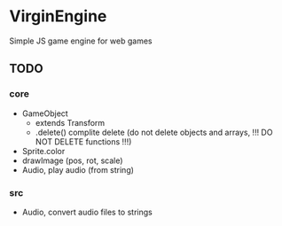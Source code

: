 # VirginEngine

Simple JS game engine for web games

## TODO

### core

- GameObject
  - extends Transform
  - .delete() complite delete (do not delete objects and arrays, !!! DO NOT DELETE functions !!!)
- Sprite.color
- drawImage (pos, rot, scale)
- Audio, play audio (from string)

### src

- Audio, convert audio files to strings
